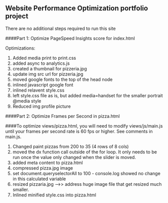 ## Website Performance Optimization portfolio project
There are no additional steps required to run this site

####Part 1: Optimize PageSpeed Insights score for index.html

Optimizations:
1) Added media print to print.css
2) added async to analytics.js
3) created a thumbnail for pizzeria.jpg
4) update img src url for pizzeria.jpg
5) moved google fonts to the top of the head node
6) inlined javascript google font
7) inlined relavent style.css
8) left style.css file as is, but added media=handset for the smaller portrait @media style
9) Reduced img profile picture



####Part 2: Optimize Frames per Second in pizza.html

####To optimize views/pizza.html, you will need to modify views/js/main.js until your frames per second rate is 60 fps or higher. See comments in main.js. 

1) Changed paint pizzas from 200 to 35 (4 rows of 8 cols) 
2) moved the dx function call outside of the for loop. It only needs to be run once the value only changed when the slider is moved. 
3) added meta content to pizza.html
4) compressed pizza.jpg image
5) set document.queryselectorAll to 100 - console.log showed no change in this calculated variable
6) resized pizzaria.jpg -->> address huge image file that get resized much smaller.
8) Inlined minified style.css into pizza.html

